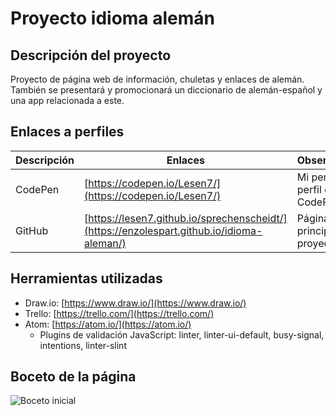 # Proyecto idioma alemán

## Descripción del proyecto 
Proyecto de página web de información, chuletas y enlaces de alemán. También se presentará y promocionará un diccionario de alemán-español y una app relacionada a este.

## Enlaces a perfiles
| Descripción | Enlaces | Observaciones |
|-------------|---------|---------------|
| CodePen | [https://codepen.io/Lesen7/](https://codepen.io/Lesen7/) | Mi perfil de perfil de CodePen |
| GitHub | [https://lesen7.github.io/sprechenscheidt/](https://enzolespart.github.io/idioma-aleman/) | Página principal del proyecto |

## Herramientas utilizadas
* Draw.io: [https://www.draw.io/](https://www.draw.io/)
* Trello: [https://trello.com/](https://trello.com/)
* Atom: [https://atom.io/](https://atom.io/)
  * Plugins de validación JavaScript: linter, linter-ui-default, busy-signal, intentions, linter-slint

## Boceto de la página
![Boceto inicial](https://github.com/enzolespart/idioma-aleman/blob/master/img/diagrama-proyecto-final.png "Boceto inicial")
